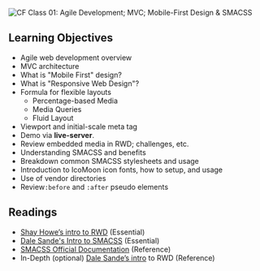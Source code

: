 ![CF](https://i.imgur.com/7v5ASc8.png)  Class 01: Agile Development; MVC; Mobile-First Design & SMACSS

## Learning Objectives
<!--
ABCD:
  Audience: Program participants
  Behavior: Expected learning/behavior changes/results
  Condition:
    Circumstances that lead to change/result
    When change/result are expected to occur
  Degree: How much change occurs (%) for how many participants (#)
-->
* Agile web development overview
* MVC architecture
* What is "Mobile First" design?
* What is "Responsive Web Design"?
* Formula for flexible layouts
  * Percentage-based Media
  * Media Queries
  * Fluid Layout
* Viewport and initial-scale meta tag
* Demo via **live-server**.
* Review embedded media in RWD; challenges, etc.
* Understanding SMACSS and benefits
* Breakdown common SMACSS stylesheets and usage
* Introduction to IcoMoon icon fonts, how to setup, and usage
* Use of vendor directories
* Review`:before` and `:after` pseudo elements


## Readings
<!-- List of readings required for this content; readings being completed by the start of this lecture -->

* [Shay Howe’s intro to RWD](http://learn.shayhowe.com/advanced-html-css/responsive-web-design/) (Essential)
* [Dale Sande's Intro to SMACSS](http://www.anotheruiguy.com/ux-design-dev/_book/smacss/README.html) (Essential)
* [SMACSS Official Documentation](https://smacss.com/) (Reference)
* In-Depth (optional) [Dale Sande’s intro](http://www.anotheruiguy.com/ux-design-dev/_book/rwd/README.html) to RWD (Reference)
